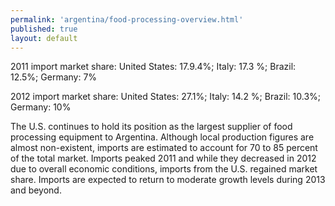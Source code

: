 ```yaml
---
permalink: 'argentina/food-processing-overview.html'
published: true
layout: default
---
```

2011 import market share: United States: 17.9.4%; Italy: 17.3 %; Brazil: 12.5%; Germany: 7%

2012 import market share: United States: 27.1%; Italy: 14.2 %; Brazil: 10.3%; Germany: 10%

The U.S. continues to hold its position as the largest supplier of food processing equipment to Argentina. Although local production figures are almost non-existent, imports are estimated to account for 70 to 85 percent of the total market. Imports peaked 2011 and while they decreased in 2012 due to overall economic conditions, imports from the U.S. regained market share. Imports are expected to return to moderate growth levels during 2013 and beyond.
